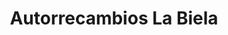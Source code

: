 ---
title: "Autorrecambios La Biela"
url: /la-linea-de-la-concepcion/autorrecambios-la-biela/
shop: piezas de automóviles
---